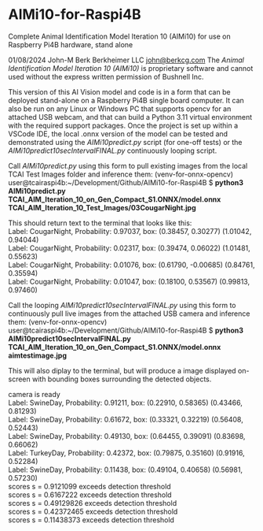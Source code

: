 # AIMi10-for-Raspi4B
Complete Animal Identification Model Iteration 10 (AIMi10) for use on Raspberry Pi4B hardware, stand alone

01/08/2024 John-M Berk     Berkheimer LLC   john@berkcg.com
The *Animal Identification Model Iteration 10 (AIMi10)* is proprietary software and cannot used without the express written permission of Bushnell Inc.  

This version of this AI Vision model and code is in a form that can be deployed stand-alone on a Raspberry Pi4B single board computer.  It can also
be run on any Linux or Windows PC that supports opencv for an attached USB webcam, and that can build a Python 3.11 virtual environment with the
required support packages.  Once the project is set up within a VSCode IDE, the local .onnx version of the model can be tested and demonstrated
using the *AIMi10predict.py* script (for one-off tests) or the *AIMi10predict10secIntervalFINAL.py* continuously looping script.  

Call *AIMi10predict.py* using this form to pull existing images from the local TCAI Test Images folder and inference them: 
(venv-for-onnx-opencv) user@tcairaspi4b:~/Development/Github/AIMi10-for-Raspi4B $ **python3 AIMi10predict.py TCAI_AIM_Iteration_10_on_Gen_Compact_S1.ONNX/model.onnx TCAI_AIM_Iteration_10_Test_Images/03CougarNight.jpg**<Enter> 

This should return text to the terminal that looks like this:  
   Label: CougarNight, Probability: 0.97037, box: (0.38457, 0.30277) (1.01042, 0.94044)  
   Label: CougarNight, Probability: 0.02317, box: (0.39474, 0.06022) (1.01481, 0.55623)  
   Label: CougarNight, Probability: 0.01076, box: (0.61790, -0.00685) (0.84761, 0.35594)  
   Label: CougarNight, Probability: 0.01047, box: (0.18100, 0.53567) (0.99813, 0.97460)  

Call the looping *AIMi10predict10secIntervalFINAL.py* using this form to continuously pull live images from the attached USB camera and inference them:
(venv-for-onnx-opencv) user@tcairaspi4b:~/Development/Github/AIMi10-for-Raspi4B $ **python3 AIMi10predict10secIntervalFINAL.py TCAI_AIM_Iteration_10_on_Gen_Compact_S1.ONNX/model.onnx aimtestimage.jpg**<Enter>

This will also diplay to the terminal, but will produce a image displayed on-screen with bounding boxes surrounding the detected objects.

camera is ready  
Label: SwineDay, Probability: 0.91211, box: (0.22910, 0.58365) (0.43466, 0.81293)  
Label: SwineDay, Probability: 0.61672, box: (0.33321, 0.32219) (0.56408, 0.52443)  
Label: SwineDay, Probability: 0.49130, box: (0.64455, 0.39091) (0.83698, 0.66062)  
Label: TurkeyDay, Probability: 0.42372, box: (0.79875, 0.35160) (0.91916, 0.52284)  
Label: SwineDay, Probability: 0.11438, box: (0.49104, 0.40658) (0.56981, 0.57230)  
scores s =  0.9121099 exceeds detection threshold  
scores s =  0.6167222 exceeds detection threshold  
scores s =  0.49129826 exceeds detection threshold  
scores s =  0.42372465 exceeds detection threshold  
scores s =  0.11438373 exceeds detection threshold  



